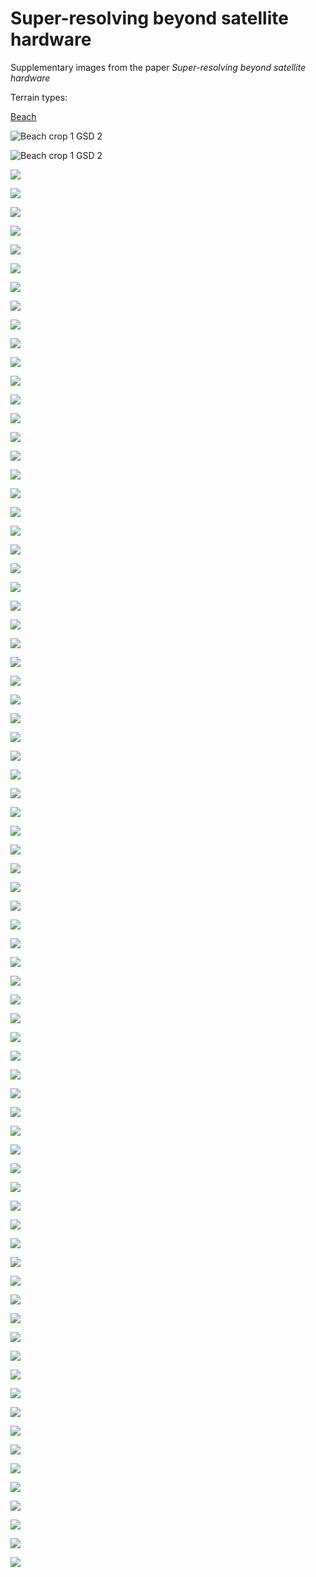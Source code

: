 # Super-resolving beyond satellite hardware

Supplementary images from the paper *Super-resolving beyond satellite hardware*

Terrain types:

[Beach](beach.md)

![Beach crop 1 GSD 2](images/beach_cropid1_gsd2_grd0_zoomedcrop.jpg?raw=true)

![Beach crop 1 GSD 2](images/beach_cropid1_gsd2_grd0_zoomedcrop.jpg)

![](images/beach_cropid1_gsd2_grd0_zoomedcrop.jpg)

![](images/beach_cropid1_gsd3_grd0_zoomedcrop.jpg)

![](images/beach_cropid1_gsd4_grd0_zoomedcrop.jpg)

![](images/beach_cropid2_gsd2_grd0_zoomedcrop.jpg)

![](images/beach_cropid2_gsd3_grd0_zoomedcrop.jpg)

![](images/beach_cropid2_gsd4_grd0_zoomedcrop.jpg)

![](images/beach_cropid3_gsd2_grd0_zoomedcrop.jpg)

![](images/beach_cropid3_gsd3_grd0_zoomedcrop.jpg)

![](images/beach_cropid3_gsd4_grd0_zoomedcrop.jpg)

![](images/beach_cropid4_gsd2_grd0_zoomedcrop.jpg)

![](images/beach_cropid4_gsd3_grd0_zoomedcrop.jpg)

![](images/beach_cropid4_gsd4_grd0_zoomedcrop.jpg)

![](images/beach_cropid5_gsd2_grd0_zoomedcrop.jpg)

![](images/beach_cropid5_gsd3_grd0_zoomedcrop.jpg)

![](images/beach_cropid5_gsd4_grd0_zoomedcrop.jpg)

![](images/forest_cropid1_gsd2_grd0_zoomedcrop.jpg)

![](images/forest_cropid1_gsd3_grd0_zoomedcrop.jpg)

![](images/forest_cropid1_gsd4_grd0_zoomedcrop.jpg)

![](images/forest_cropid2_gsd2_grd0_zoomedcrop.jpg)

![](images/forest_cropid2_gsd3_grd0_zoomedcrop.jpg)

![](images/forest_cropid2_gsd4_grd0_zoomedcrop.jpg)

![](images/forest_cropid3_gsd2_grd0_zoomedcrop.jpg)

![](images/forest_cropid3_gsd3_grd0_zoomedcrop.jpg)

![](images/forest_cropid3_gsd4_grd0_zoomedcrop.jpg)

![](images/forest_cropid4_gsd2_grd0_zoomedcrop.jpg)

![](images/forest_cropid4_gsd3_grd0_zoomedcrop.jpg)

![](images/forest_cropid4_gsd4_grd0_zoomedcrop.jpg)

![](images/forest_cropid5_gsd2_grd0_zoomedcrop.jpg)

![](images/forest_cropid5_gsd3_grd0_zoomedcrop.jpg)

![](images/forest_cropid5_gsd4_grd0_zoomedcrop.jpg)

![](images/rural_cropid1_gsd2_grd0_zoomedcrop.jpg)

![](images/rural_cropid1_gsd3_grd0_zoomedcrop.jpg)

![](images/rural_cropid1_gsd4_grd0_zoomedcrop.jpg)

![](images/rural_cropid2_gsd2_grd0_zoomedcrop.jpg)

![](images/rural_cropid2_gsd3_grd0_zoomedcrop.jpg)

![](images/rural_cropid2_gsd4_grd0_zoomedcrop.jpg)

![](images/rural_cropid3_gsd2_grd0_zoomedcrop.jpg)

![](images/rural_cropid3_gsd3_grd0_zoomedcrop.jpg)

![](images/rural_cropid3_gsd4_grd0_zoomedcrop.jpg)

![](images/rural_cropid4_gsd2_grd0_zoomedcrop.jpg)

![](images/rural_cropid4_gsd3_grd0_zoomedcrop.jpg)

![](images/rural_cropid4_gsd4_grd0_zoomedcrop.jpg)

![](images/rural_cropid5_gsd2_grd0_zoomedcrop.jpg)

![](images/rural_cropid5_gsd3_grd0_zoomedcrop.jpg)

![](images/rural_cropid5_gsd4_grd0_zoomedcrop.jpg)

![](images/rural_w_urban_cropid1_gsd2_grd0_zoomedcrop.jpg)

![](images/rural_w_urban_cropid1_gsd3_grd0_zoomedcrop.jpg)

![](images/rural_w_urban_cropid1_gsd4_grd0_zoomedcrop.jpg)

![](images/rural_w_urban_cropid2_gsd2_grd0_zoomedcrop.jpg)

![](images/rural_w_urban_cropid2_gsd3_grd0_zoomedcrop.jpg)

![](images/rural_w_urban_cropid2_gsd4_grd0_zoomedcrop.jpg)

![](images/rural_w_urban_cropid3_gsd2_grd0_zoomedcrop.jpg)

![](images/rural_w_urban_cropid3_gsd3_grd0_zoomedcrop.jpg)

![](images/rural_w_urban_cropid3_gsd4_grd0_zoomedcrop.jpg)

![](images/rural_w_urban_cropid4_gsd2_grd0_zoomedcrop.jpg)

![](images/rural_w_urban_cropid4_gsd3_grd0_zoomedcrop.jpg)

![](images/rural_w_urban_cropid4_gsd4_grd0_zoomedcrop.jpg)

![](images/rural_w_urban_cropid5_gsd2_grd0_zoomedcrop.jpg)

![](images/rural_w_urban_cropid5_gsd3_grd0_zoomedcrop.jpg)

![](images/rural_w_urban_cropid5_gsd4_grd0_zoomedcrop.jpg)

![](images/urban_cropid1_gsd2_grd0_zoomedcrop.jpg)

![](images/urban_cropid1_gsd3_grd0_zoomedcrop.jpg)

![](images/urban_cropid1_gsd4_grd0_zoomedcrop.jpg)

![](images/urban_cropid2_gsd2_grd0_zoomedcrop.jpg)

![](images/urban_cropid2_gsd3_grd0_zoomedcrop.jpg)

![](images/urban_cropid2_gsd4_grd0_zoomedcrop.jpg)

![](images/urban_cropid3_gsd2_grd0_zoomedcrop.jpg)

![](images/urban_cropid3_gsd3_grd0_zoomedcrop.jpg)

![](images/urban_cropid3_gsd4_grd0_zoomedcrop.jpg)

![](images/urban_cropid4_gsd2_grd0_zoomedcrop.jpg)

![](images/urban_cropid4_gsd3_grd0_zoomedcrop.jpg)

![](images/urban_cropid4_gsd4_grd0_zoomedcrop.jpg)

![](images/urban_cropid5_gsd2_grd0_zoomedcrop.jpg)

![](images/urban_cropid5_gsd3_grd0_zoomedcrop.jpg)

![](images/urban_cropid5_gsd4_grd0_zoomedcrop.jpg)
